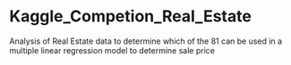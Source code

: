 # Kaggle_Competion_Real_Estate
Analysis of Real Estate data to determine which of the 81 can be used in a multiple linear regression model to determine sale price
